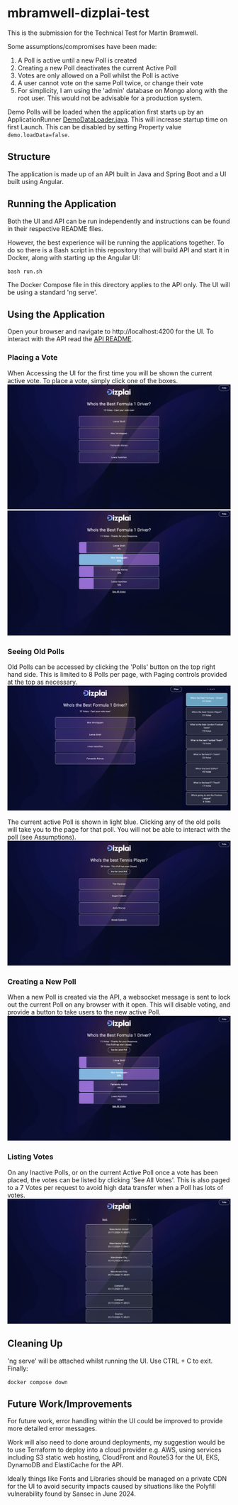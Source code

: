 # mbramwell-dizplai-test

This is the submission for the Technical Test for Martin Bramwell.

Some assumptions/compromises have been made:
1. A Poll is active until a new Poll is created
2. Creating a new Poll deactivates the current Active Poll
3. Votes are only allowed on a Poll whilst the Poll is active
4. A user cannot vote on the same Poll twice, or change their vote
5. For simplicity, I am using the 'admin' database on Mongo along with the root user. This would not be advisable for a production system.

Demo Polls will be loaded when the application first starts up by an ApplicationRunner
[DemoDataLoader.java](polling-api/src/main/java/uk/co/mgbramwell/polling/demoutils/DemoDataLoader.java). This will increase startup time on first Launch. This can be disabled by setting Property
value `demo.loadData=false`.

## Structure
The application is made up of an API built in Java and Spring Boot and a UI built using Angular.

## Running the Application
Both the UI and API can be run independently and instructions can be found in their respective README files.

However, the best experience will be running the applications together. To do so there is a Bash script in this repository
that will build API and start it in Docker, along with starting up the Angular UI:

```shell script
bash run.sh
```

The Docker Compose file in this directory applies to the API only. The UI will be using a standard 'ng serve'.

## Using the Application
Open your browser and navigate to http://localhost:4200 for the UI.
To interact with the API read the [API README](polling-api/README.md).

### Placing a Vote
When Accessing the UI for the first time you will be shown the current active vote.
To place a vote, simply click one of the boxes.
![screenshot](screenshots/vote-not-placed.png)
![screenshot](screenshots/vote-placed.png)

### Seeing Old Polls
Old Polls can be accessed by clicking the 'Polls' button on the top right hand side.
This is limited to 8 Polls per page, with Paging controls provided at the top as necessary.
![screenshot](screenshots/list-polls.png)

The current active Poll is shown in light blue. Clicking any of the old polls will take you to
the page for that poll. You will not be able to interact with the poll (see Assumptions).
![screenshot](screenshots/view-old-poll.png)

### Creating a New Poll
When a new Poll is created via the API, a websocket message is sent to lock out the current Poll
on any browser with it open. This will disable voting, and provide a button to take users to the new 
active Poll.
![screenshot](screenshots/new-poll-created.png)

### Listing Votes
On any Inactive Polls, or on the current Active Poll once a vote has been placed, the votes can be listed
by clicking 'See All Votes'. This is also paged to a 7 Votes per request to avoid high data transfer when a Poll
has lots of votes.
![screenshot](screenshots/votes-for-poll.png)

## Cleaning Up
'ng serve' will be attached whilst running the UI. Use CTRL + C to exit.
Finally:
```shell script
docker compose down
```

## Future Work/Improvements
For future work, error handling within the UI could be improved to provide more
detailed error messages.

Work will also need to done around deployments, my suggestion would be to use Terraform
to deploy into a cloud provider e.g. AWS, using services including S3 static web hosting, CloudFront and Route53 for the UI, EKS, DynamoDB and ElastiCache for the API.

Ideally things like Fonts and Libraries should be managed on a private CDN for the UI to avoid security impacts caused by
situations like the Polyfill vulnerability found by Sansec in June 2024.
